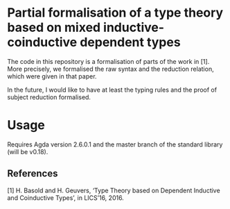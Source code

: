 # Partial formalisation of a type theory based on mixed inductive-coinductive dependent types

The code in this repository is a formalisation of parts of the work in [1].
More precisely, we formalised the raw syntax and the reduction relation, which
were given in that paper.

In the future, I would like to have at least the typing rules and the proof of
subject reduction formalised.

# Usage

Requires Agda version 2.6.0.1 and the master branch of the standard library (will be v0.18).

## References

[1] H. Basold and H. Geuvers, ‘Type Theory based on Dependent Inductive and
Coinductive Types’, in LICS’16, 2016.
